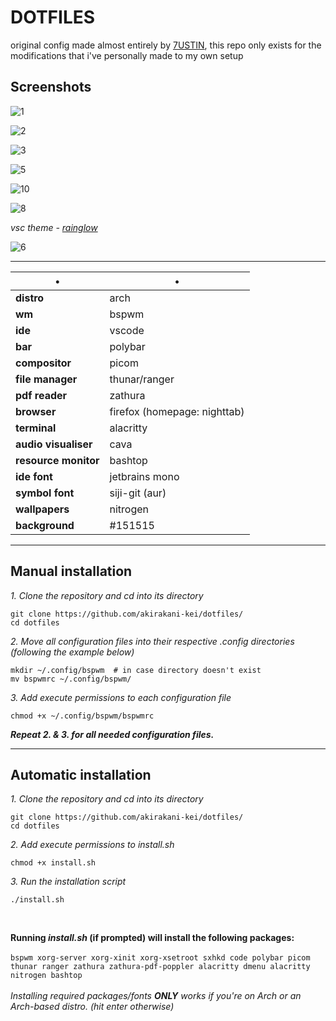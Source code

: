 # DOTFILES

original config made almost entirely by [7USTIN](https://github.com/7USTIN/dotfiles/), this repo only exists for the modifications that i've personally made to my own setup

## Screenshots

![1](https://github.com/user-attachments/assets/093089d0-15a2-49a2-ba2e-4d64921ffdf1)

![2](https://github.com/user-attachments/assets/bd1ccc59-8821-4b5e-8b86-e6a901776244)

![3](https://github.com/user-attachments/assets/97c40fa5-1833-482c-bd27-cfa55c9c8054)

![5](https://github.com/user-attachments/assets/49f48bae-ca9a-4e23-a3e9-3b9836ed13ef)

![10](https://github.com/user-attachments/assets/a27a6e70-ba59-4a95-9c4b-f91b5618a4b6)

![8](https://github.com/user-attachments/assets/ad0eb6c6-35ba-4b21-8eed-ecf8e1cf7ad1)

*vsc theme - [rainglow](https://vscodethemes.com/e/daylerees.rainglow/carbonight-contrast-rainglow?language=javascript)*

![6](https://github.com/user-attachments/assets/60242136-69b3-4c10-9a62-6052be96de59)

-----

•                       | • 
------------------------|-----------------------
**distro**              | arch
**wm**                  | bspwm
**ide**                 | vscode
**bar**                 | polybar
**compositor**          | picom
**file manager**        | thunar/ranger
**pdf reader**          | zathura
**browser**             | firefox (homepage: nighttab)
**terminal**            | alacritty
**audio visualiser**    | cava
**resource monitor**    | bashtop
**ide font**            | jetbrains mono
**symbol font**         | siji-git (aur)
**wallpapers**          | nitrogen
**background**          | #151515

-----

## Manual installation

*1. Clone the repository and cd into its directory* <br>
```shell
git clone https://github.com/akirakani-kei/dotfiles/
cd dotfiles
```
*2. Move all configuration files into their respective .config directories (following the example below)* <br>
```shell
mkdir ~/.config/bspwm  # in case directory doesn't exist
mv bspwmrc ~/.config/bspwm/
```
*3. Add execute permissions to each configuration file* <br>
```shell
chmod +x ~/.config/bspwm/bspwmrc
```

***Repeat 2. & 3. for all needed configuration files.***
<br>

-----
## Automatic installation

*1. Clone the repository and cd into its directory* <br>
```shell
git clone https://github.com/akirakani-kei/dotfiles/
cd dotfiles
```

*2. Add execute permissions to install.sh* <br>
```shell
chmod +x install.sh
```

*3. Run the installation script* <br>
```shell
./install.sh
```
<br> 

**Running *install.sh* (if prompted) will install the following packages:**
<br> <br>
`bspwm xorg-server xorg-xinit xorg-xsetroot sxhkd code polybar picom thunar ranger zathura zathura-pdf-poppler alacritty dmenu alacritty nitrogen bashtop`
<br> <br>
*Installing required packages/fonts **ONLY** works if you're on Arch or an Arch-based distro. (hit enter otherwise)*

